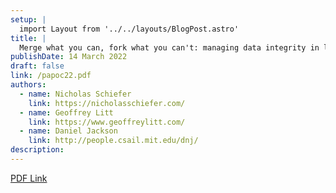 ```yaml
---
setup: |
  import Layout from '../../layouts/BlogPost.astro'
title: |
  Merge what you can, fork what you can't: managing data integrity in local-first software (PaPoC '22)
publishDate: 14 March 2022
draft: false
link: /papoc22.pdf
authors:
  - name: Nicholas Schiefer
    link: https://nicholasschiefer.com/
  - name: Geoffrey Litt
    link: https://www.geoffreylitt.com/
  - name: Daniel Jackson
    link: http://people.csail.mit.edu/dnj/
description:
---
```


[PDF Link](/papoc22.pdf)